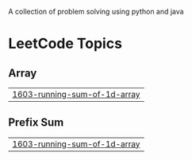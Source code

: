 A collection of problem solving using python and java
<!---LeetCode Topics Start-->
# LeetCode Topics
## Array
|  |
| ------- |
| [1603-running-sum-of-1d-array](https://github.com/gos-apoorv/problem_solving/tree/master/1603-running-sum-of-1d-array) |
## Prefix Sum
|  |
| ------- |
| [1603-running-sum-of-1d-array](https://github.com/gos-apoorv/problem_solving/tree/master/1603-running-sum-of-1d-array) |
<!---LeetCode Topics End-->
